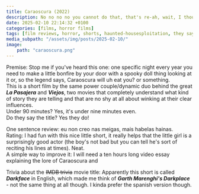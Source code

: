 ```yaml
---
title: Caraoscura (2022)
description: No no no no you cannot do that, that's re-ah, wait, I thought you meant something else
date: 2025-02-10 22:14:32 +0100
categories: [films, horror films]
tags: [film reviews, horror, shorts, haunted-housesploitation, they say the title]
media_subpath: "/assets/img/posts/2025-02-10/"
image:
    path: "caraoscura.png"
---
```

<span class="reviewsection">Premise:</span> Stop me if you've heard this one: one specific night every year you need to make a little bonfire by your door with a spooky doll thing looking at it or, so the legend says, Caraoscura will uh eat you? or something.<br/>This is a short film by the same power couple/dynamic duo behind the great ***La Pasajera*** and ***Viejos***, two movies that completely understand what kind of story they are telling and that are no shy at all about winking at their clear influences.<br/>
<span class="reviewsection">Under 90 minutes?</span> Yes, it's under nine minutes even.<br/>
<span class="reviewsection">Do they say the title?</span> Yes they do!

<span class="reviewsection">One sentence review:</span> eu non creo nas meigas, mais habelas hainas.<br/>
<span class="reviewsection">Rating:</span> I had fun with this nice little short, it really helps that the little girl is a surprisingly good actor (the boy's not bad but you can tell he's sort of reciting his lines at times). Neat.<br/>
<span class="reviewsection">A simple way to improve it:</span> I will need a ten hours long video essay explaining the lore of Caraoscura and

<span class="reviewsection">Trivia about the ~~IMDB trivia~~ movie title:</span>
Apparently this short is called ***Darkface*** in English, which made me think of ***Garth Marenghi's Darkplace*** - not the same thing at all though. I kinda prefer the spanish version though.